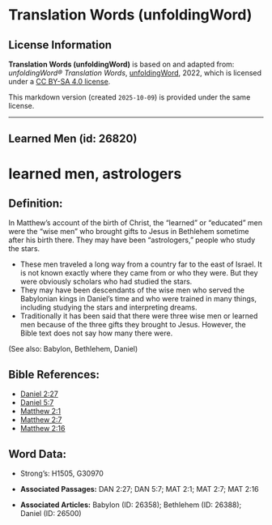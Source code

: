 # Translation Words (unfoldingWord)

## License Information

**Translation Words (unfoldingWord)** is based on and adapted from: _unfoldingWord® Translation Words_, [unfoldingWord](https://unfoldingword.org/utw), 2022, which is licensed under a [CC BY-SA 4.0 license](https://creativecommons.org/licenses/by-sa/4.0/legalcode.en).

This markdown version (created `2025-10-09`) is provided under the same license.



--------------------------------

## Learned Men (id: 26820)

learned men, astrologers
========================

Definition:
-----------

In Matthew’s account of the birth of Christ, the “learned” or “educated” men were the “wise men” who brought gifts to Jesus in Bethlehem sometime after his birth there. They may have been “astrologers,” people who study the stars.

* These men traveled a long way from a country far to the east of Israel. It is not known exactly where they came from or who they were. But they were obviously scholars who had studied the stars.
* They may have been descendants of the wise men who served the Babylonian kings in Daniel’s time and who were trained in many things, including studying the stars and interpreting dreams.
* Traditionally it has been said that there were three wise men or learned men because of the three gifts they brought to Jesus. However, the Bible text does not say how many there were.

(See also: Babylon, Bethlehem, Daniel)

Bible References:
-----------------

* [Daniel 2:27](https://ref.ly/Dan2:27)
* [Daniel 5:7](https://ref.ly/Dan5:7)
* [Matthew 2:1](https://ref.ly/Matt2:1)
* [Matthew 2:7](https://ref.ly/Matt2:7)
* [Matthew 2:16](https://ref.ly/Matt2:16)

Word Data:
----------

* Strong’s: H1505, G30970

* **Associated Passages:** DAN 2:27; DAN 5:7; MAT 2:1; MAT 2:7; MAT 2:16
* **Associated Articles:** Babylon (ID: 26358); Bethlehem (ID: 26388); Daniel (ID: 26500)


